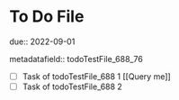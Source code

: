# To Do File

due:: 2022-09-01

metadatafield:: todoTestFile_688\_76

- [ ] Task of todoTestFile_688 1 [[Query me]]
- [ ] Task of todoTestFile_688 2
